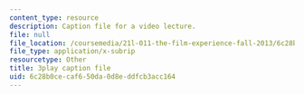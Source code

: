 ```yaml
---
content_type: resource
description: Caption file for a video lecture.
file: null
file_location: /coursemedia/21l-011-the-film-experience-fall-2013/6c28b0cecaf650da0d8eddfcb3acc164_lbtrbE_kK_Q.srt
file_type: application/x-subrip
resourcetype: Other
title: 3play caption file
uid: 6c28b0ce-caf6-50da-0d8e-ddfcb3acc164
---
```

